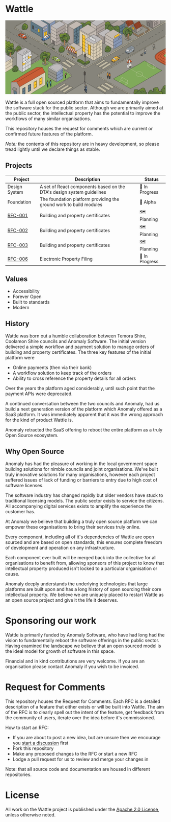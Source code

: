 # Wattle

![city scape hero][hero]

Wattle is a full open sourced platform that aims to fundamentally improve the software stack for the public sector. Although we are primarily aimed at the public sector, the intellectual property has the potential to improve the workflows of many similar organisations.

This repository houses the request for comments which are current or confirmed future features of the platform.

_Note:_ the contents of this repository are in heavy development, so please tread lightly until we declare things as stable. 

## Projects

| Project | Description | Status
--- | --- | ---
Design System | A set of React components based on the DTA's design system guidelines | 🚧 In Progress
Foundation | The foundation platform providing the ground work to build modules | 🚀 Alpha
[RFC-001](RFC/RFC-001.md) | Building and property certificates | 🗺 Planning
[RFC-002](RFC/RFC-002.md) | Building and property certificates | 🗺 Planning
[RFC-003](RFC/RFC-001.md) | Building and property certificates | 🗺 Planning
[RFC-006](RFC/RFC-006.md) | Electronic Property Filing | 🚧 In Progress

## Values

- Accessibility
- Forever Open
- Built to standards
- Modern

## History

Wattle was born out a humble collaboration between Temora Shire, Coolamon Shire councils and Anomaly Software. The initial version delivered a simple workflow and payment solution to manage orders of building and property certificates. The three key features of the initial platform were 

- Online payments (then via their bank) 
- A workflow solution to keep track of the orders
- Ability to cross reference the property details for all orders

Over the years the platform aged considerably, until such point that the payment APIs were deprecated. 

A continued conversation between the two councils and Anomaly, had us build a next generation version of the platform which Anomaly offered as a SaaS platform. It was immediately apparent that it was the wrong approach for the kind of product Wattle is.

Anomaly retracted the SaaS offering to reboot the entire platform as a truly Open Source ecosystem.

## Why Open Source

Anomaly has had the pleasure of working in the local government space building solutions for nimble councils and joint organisations. We've built truly innovative solutions for many organisations, however each project suffered issues of lack of funding or barriers to entry due to high cost of software licenses.

The software industry has changed rapidly but older vendors have stuck to traditional licensing models. The public sector exists to service the citizens. All accompanying digital services exists to amplify the experience the customer has.

At Anomaly we believe that building a truly open source platform we can empower these organisations to bring their services truly online.

Every component, including all of it's dependencies of Wattle are open sourced and are based on open standards, this ensures complete freedom of development and operation on any infrastructure.

Each component ever built will be merged back into the collective for all organisations to benefit from, allowing sponsors of this project to know that intellectual property produced isn't locked to a particular organisation or cause.

Anomaly deeply understands the underlying technologies that large platforms are built upon and has a long history of open sourcing their core intellectual property. We believe we are uniquely placed to restart Wattle as an open source project and give it the life it deserves.

# Sponsoring our work

Wattle is primarily funded by Anomaly Software, who have had long had the vision to fundamentally reboot the software offerings in the public sector. Having examined the landscape we believe that an open sourced model is the ideal model for growth of software in this space.

Financial and in kind contributions are very welcome. If you are an organisation please contact Anomaly if you wish to be invoiced.

# Request for Comments

This repository houses the Request for Comments. Each RFC is a detailed description of a feature that either exists or will be built into Wattle. The aim of the RFC is to clearly spell out the intent of the feature, get feedback from the community of users, iterate over the idea before it's commissioned.

How to start an RFC:

- If you are about to post a new idea, but are unsure then we encourage you [start a discussion](https://github.com/wattlecloud/RFC/discussions/) first
- Fork this repository 
- Make any proposed changes to the RFC or start a new RFC 
- Lodge a pull request for us to review and merge your changes in

Note: that all source code and documentation are housed in different repositories.

# License

All work on the Wattle project is published under the [Apache 2.0 License](https://www.apache.org/licenses/LICENSE-2.0.html), unless otherwise noted.

[hero]: https://github.com/wattlecloud/RFC/blob/145a1d372c3a5367b07fcc28d4cb6e84d4ed6491/images/hero.png "city scape hero"
